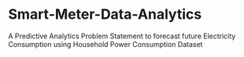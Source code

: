 # Smart-Meter-Data-Analytics
A Predictive Analytics Problem Statement to forecast future Electricity Consumption using Household Power Consumption Dataset
